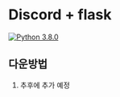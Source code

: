 # Discord + flask
[![Python 3.8.0](https://img.shields.io/badge/python-3.8-blue.svg)](https://www.python.org/downloads/release/python-380/)

## 다운방법
1. 추후에 추가 예정
